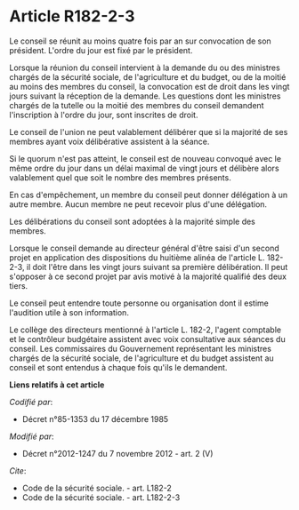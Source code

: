 # Article R182-2-3

Le conseil se réunit au moins quatre fois par an sur convocation de son président. L'ordre du jour est fixé par le
président. 

Lorsque la réunion du conseil intervient à la demande du ou des ministres chargés de la sécurité sociale, de l'agriculture et
du budget, ou de la moitié au moins des membres du conseil, la convocation est de droit dans les vingt jours suivant la
réception de la demande. Les questions dont les ministres chargés de la tutelle ou la moitié des membres du conseil demandent
l'inscription à l'ordre du jour, sont inscrites de droit. 

Le conseil de l'union ne peut valablement délibérer que si la majorité de ses membres ayant voix délibérative assistent à la
séance. 

Si le quorum n'est pas atteint, le conseil est de nouveau convoqué avec le même ordre du jour dans un délai maximal de vingt
jours et délibère alors valablement quel que soit le nombre des membres présents. 

En cas d'empêchement, un membre du conseil peut donner délégation à un autre membre. Aucun membre ne peut recevoir plus d'une
délégation. 

Les délibérations du conseil sont adoptées à la majorité simple des membres. 

Lorsque le conseil demande au directeur général d'être saisi d'un second projet en application des dispositions du huitième
alinéa de l'article L. 182-2-3, il doit l'être dans les vingt jours suivant sa première délibération. Il peut s'opposer à ce
second projet par avis motivé à la majorité qualifié des deux tiers. 

Le conseil peut entendre toute personne ou organisation dont il estime l'audition utile à son information. 

Le collège des directeurs mentionné à l'article L. 182-2, l'agent comptable et le        contrôleur budgétaire assistent avec
voix consultative aux séances du conseil. Les commissaires du Gouvernement représentant les ministres chargés de la sécurité
sociale, de l'agriculture et du budget assistent au conseil et sont entendus à chaque fois qu'ils le demandent.

**Liens relatifs à cet article**

_Codifié par_:

  - Décret n°85-1353 du 17 décembre 1985

_Modifié par_:

  - Décret n°2012-1247 du 7 novembre 2012 - art. 2 (V)

_Cite_:

  - Code de la sécurité sociale. - art. L182-2
  - Code de la sécurité sociale. - art. L182-2-3

